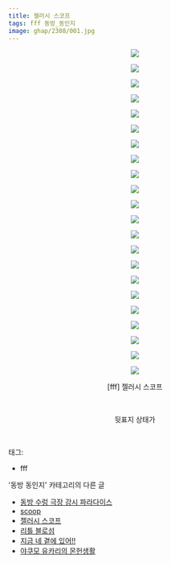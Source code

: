 ```yaml
---
title: 젤러시 스코프
tags: fff 동방_동인지
image: ghap/2308/001.jpg
---
```

<div class="article">
<p style="text-align: center; clear: none; float: none;"><img src="{{ site.nasurl }}/ghap/2308/001.jpg"/></p>
<p style="text-align: center; clear: none; float: none;"><img src="{{ site.nasurl }}/ghap/2308/002.jpg"/></p>
<p style="text-align: center; clear: none; float: none;"><img src="{{ site.nasurl }}/ghap/2308/003.jpg"/></p>
<p style="text-align: center; clear: none; float: none;"><img src="{{ site.nasurl }}/ghap/2308/004.jpg"/></p>
<p style="text-align: center; clear: none; float: none;"><img src="{{ site.nasurl }}/ghap/2308/005.jpg"/></p>
<p style="text-align: center; clear: none; float: none;"><img src="{{ site.nasurl }}/ghap/2308/006.jpg"/></p>
<p style="text-align: center; clear: none; float: none;"><img src="{{ site.nasurl }}/ghap/2308/007.jpg"/></p>
<p style="text-align: center; clear: none; float: none;"><img src="{{ site.nasurl }}/ghap/2308/008.jpg"/></p>
<p style="text-align: center; clear: none; float: none;"><img src="{{ site.nasurl }}/ghap/2308/009.jpg"/></p>
<p style="text-align: center; clear: none; float: none;"><img src="{{ site.nasurl }}/ghap/2308/010.jpg"/></p>
<p style="text-align: center; clear: none; float: none;"><img src="{{ site.nasurl }}/ghap/2308/011.jpg"/></p>
<p style="text-align: center; clear: none; float: none;"><img src="{{ site.nasurl }}/ghap/2308/012.jpg"/></p>
<p style="text-align: center; clear: none; float: none;"><img src="{{ site.nasurl }}/ghap/2308/013.jpg"/></p>
<p style="text-align: center; clear: none; float: none;"><img src="{{ site.nasurl }}/ghap/2308/014.jpg"/></p>
<p style="text-align: center; clear: none; float: none;"><img src="{{ site.nasurl }}/ghap/2308/015.jpg"/></p>
<p style="text-align: center; clear: none; float: none;"><img src="{{ site.nasurl }}/ghap/2308/016.jpg"/></p>
<p style="text-align: center; clear: none; float: none;"><img src="{{ site.nasurl }}/ghap/2308/017.jpg"/></p>
<p style="text-align: center; clear: none; float: none;"><img src="{{ site.nasurl }}/ghap/2308/018.jpg"/></p>
<p style="text-align: center; clear: none; float: none;"><img src="{{ site.nasurl }}/ghap/2308/019.jpg"/></p>
<p style="text-align: center; clear: none; float: none;"><img src="{{ site.nasurl }}/ghap/2308/020.jpg"/></p>
<p style="text-align: center; clear: none; float: none;"><img src="{{ site.nasurl }}/ghap/2308/021.jpg"/></p>
<p style="text-align: center; clear: none; float: none;"><img src="{{ site.nasurl }}/ghap/2308/022.jpg"/></p>
<p style="text-align: center; clear: none; float: none;">[fff] 젤러시 스코프</p>
<p style="text-align: center; clear: none; float: none;"><br/></p>
<p style="text-align: center; clear: none; float: none;">뒷표지 상태가</p>
<p><br/></p>
</div><div class="tagTrail">
<p>태그: </p>
<ul>
<li>fff</li>
</ul>
</div><div class="another">
<p>'동방 동인지' 카테고리의 다른 글</p>
<ul>
<li><a href="/2016-09-23-ghap_2310">동방 수렁 극장 강시 파라다이스</a></li>
<li><a href="/2016-09-23-ghap_2309">scoop</a></li>
<li><a href="/2016-09-23-ghap_2308">젤러시 스코프</a></li>
<li><a href="/2016-09-23-ghap_2307">리틀 블로섬</a></li>
<li><a href="/2016-09-23-ghap_2306">지금 네 곁에 있어!!</a></li>
<li><a href="/2016-09-23-ghap_2305">야쿠모 유카리의 몬헌생활</a></li>
</ul>
</div><div class="cb_module cb_fluid">
<div class="cb_wrt cb_profile">
</div><!-- commentList close -->
</div>